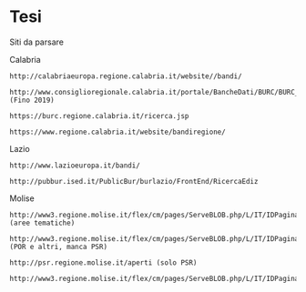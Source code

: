 # Tesi

Siti da parsare



Calabria

    http://calabriaeuropa.regione.calabria.it/website//bandi/
    
    http://www.consiglioregionale.calabria.it/portale/BancheDati/BURC/BURC_I_II_Form (Fino 2019)
    
    https://burc.regione.calabria.it/ricerca.jsp
    
    https://www.regione.calabria.it/website/bandiregione/

Lazio

    http://www.lazioeuropa.it/bandi/
    
    http://pubbur.ised.it/PublicBur/burlazio/FrontEnd/RicercaEdiz


Molise

    http://www3.regione.molise.it/flex/cm/pages/ServeBLOB.php/L/IT/IDPagina/3 (aree tematiche)
    
    http://www3.regione.molise.it/flex/cm/pages/ServeBLOB.php/L/IT/IDPagina/14700 (POR e altri, manca PSR)
    
    http://psr.regione.molise.it/aperti (solo PSR)
    
    http://www3.regione.molise.it/flex/cm/pages/ServeBLOB.php/L/IT/IDPagina/18

